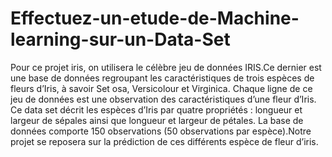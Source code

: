# Effectuez-un-etude-de-Machine-learning-sur-un-Data-Set
Pour ce projet iris, on utilisera le célèbre jeu de données IRIS.Ce dernier est une base de données regroupant les caractéristiques de trois espèces de fleurs d’Iris, à savoir Set osa, Versicolour et Virginica. Chaque ligne de ce jeu de données est une observation des caractéristiques d’une fleur d’Iris. Ce data set décrit les espèces d’Iris par quatre propriétés : longueur et largeur de sépales ainsi que longueur et largeur de pétales. La base de données comporte 150 observations (50 observations par espèce).Notre projet se reposera sur la prédiction de ces différents espèce de fleur d’iris.
